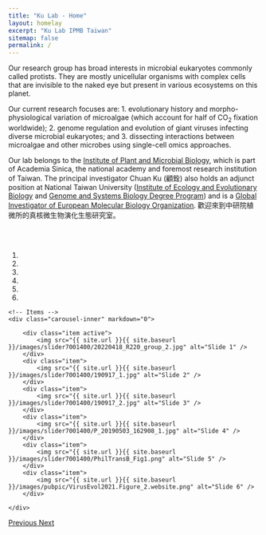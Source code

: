 ```yaml
---
title: "Ku Lab - Home"
layout: homelay
excerpt: "Ku Lab IPMB Taiwan"
sitemap: false
permalink: /
---
```


Our research group has broad interests in microbial eukaryotes commonly called protists. They are mostly unicellular organisms with complex cells that are invisible to the naked eye but present in various ecosystems on this planet.

Our current research focuses are: 1. evolutionary history and morpho-physiological variation of microalgae (which account for half of CO<sub>2</sub> fixation worldwide); 2. genome regulation and evolution of giant viruses infecting diverse microbial eukaryotes; and 3. dissecting interactions between microalgae and other microbes using single-cell omics approaches.

Our lab belongs to the [Institute of Plant and Microbial Biology](https://ipmb.sinica.edu.tw/en), which is part of Academia Sinica, the national academy and foremost research institution of Taiwan. The principal investigator Chuan Ku (顧銓) also holds an adjunct position at National Taiwan University ([Institute of Ecology and Evolutionary Biology](https://ecology.lifescience.ntu.edu.tw/doku.php/en/start) and [Genome and Systems Biology Degree Program](http://gsb.lifescience.ntu.edu.tw/)) and is a [Global Investigator of European Molecular Biology Organization](https://www.embo.org/press-releases/eight-group-leaders-join-the-embo-global-investigator-network/). 歡迎來到中研院植微所的真核微生物演化生態研究室。

<br/>
<br/>





<div markdown="0" id="carousel" class="carousel slide" data-ride="carousel" data-interval="5000" data-pause="hover" >
    <!-- Menu -->
    <ol class="carousel-indicators">
        <li data-target="#carousel" data-slide-to="0" class="active"></li>
        <li data-target="#carousel" data-slide-to="1"></li>
        <li data-target="#carousel" data-slide-to="2"></li>
        <li data-target="#carousel" data-slide-to="3"></li>
        <li data-target="#carousel" data-slide-to="4"></li>
        <li data-target="#carousel" data-slide-to="5"></li>
    </ol>

    <!-- Items -->
    <div class="carousel-inner" markdown="0">

        <div class="item active">
            <img src="{{ site.url }}{{ site.baseurl }}/images/slider7001400/20220418_R220_group_2.jpg" alt="Slide 1" />
        </div>
        <div class="item">
            <img src="{{ site.url }}{{ site.baseurl }}/images/slider7001400/190917_1.jpg" alt="Slide 2" />
        </div>
        <div class="item">
            <img src="{{ site.url }}{{ site.baseurl }}/images/slider7001400/190917_2.jpg" alt="Slide 3" />
        </div>
        <div class="item">
            <img src="{{ site.url }}{{ site.baseurl }}/images/slider7001400/P_20190503_162908_1.jpg" alt="Slide 4" />
        </div>
        <div class="item">
            <img src="{{ site.url }}{{ site.baseurl }}/images/slider7001400/PhilTransB_Fig1.png" alt="Slide 5" />
        </div>
        <div class="item">
            <img src="{{ site.url }}{{ site.baseurl }}/images/pubpic/VirusEvol2021.Figure_2.website.png" alt="Slide 6" />
        </div>

    </div>
  <a class="left carousel-control" href="#carousel" role="button" data-slide="prev">
    <span class="glyphicon glyphicon-chevron-left" aria-hidden="true"></span>
    <span class="sr-only">Previous</span>
  </a>
  <a class="right carousel-control" href="#carousel" role="button" data-slide="next">
    <span class="glyphicon glyphicon-chevron-right" aria-hidden="true"></span>
    <span class="sr-only">Next</span>
  </a>
</div>



<br/>
<br/>
<br/>
